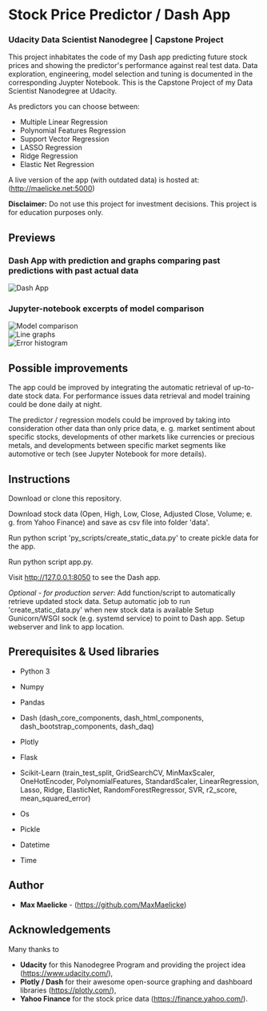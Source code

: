 # Stock Price Predictor  /  Dash App
### Udacity Data Scientist Nanodegree | Capstone Project

This project inhabitates the code of my Dash app predicting future stock prices and showing the predictor's performance against real test data. Data exploration, engineering, model selection and tuning is documented in the corresponding Juypter Notebook. This is the Capstone Project of my Data Scientist Nanodegree at Udacity.

As predictors you can choose between:
* Multiple Linear Regression
* Polynomial Features Regression
* Support Vector Regression
* LASSO Regression
* Ridge Regression
* Elastic Net Regression

A live version of the app (with outdated data) is hosted at: (http://maelicke.net:5000)

**Disclaimer:** Do not use this project for investment decisions. This project is for education purposes only.


## Previews
### Dash App with prediction and graphs comparing past predictions with past actual data
![Dash App](/screenshots/app.png?raw=true "dash_app")

### Jupyter-notebook excerpts of model comparison
![Model comparison](/screenshots/jn_model_comparison.png?raw=true "model_comparison")  
![Line graphs](/screenshots/jn_line_graphs.png?raw=true "line_graphs")  
![Error histogram](/screenshots/jn_histogram.png?raw=true "error_histogram")


## Possible improvements
The app could be improved by integrating the automatic retrieval of up-to-date stock data. For performance issues data retrieval and model training could be done daily at night.  

The predictor / regression models could be improved by taking into consideration other data than only price data, e. g. market sentiment about specific stocks, developments of other markets like currencies or precious metals, and developments between specific market segments like automotive or tech (see Jupyter Notebook for more details).


## Instructions
Download or clone this repository.

Download stock data (Open, High, Low, Close, Adjusted Close, Volume; e. g. from Yahoo Finance) and save as csv file into folder 'data'.  

Run python script 'py_scripts/create_static_data.py' to create pickle  data for the app.

Run python script app.py.

Visit http://127.0.0.1:8050 to see the Dash app.  

*Optional - for production server:*
Add function/script to automatically retrieve updated stock data.
Setup automatic job to run 'create_static_data.py' when new stock data is available
Setup Gunicorn/WSGI sock (e.g. systemd service) to point to Dash app.
Setup webserver and link to app location.


## Prerequisites & Used libraries

* Python 3

* Numpy
* Pandas

* Dash (dash_core_components, dash_html_components, dash_bootstrap_components, dash_daq)
* Plotly
* Flask


* Scikit-Learn (train_test_split, GridSearchCV, MinMaxScaler, OneHotEncoder, PolynomialFeatures, StandardScaler, LinearRegression, Lasso, Ridge, ElasticNet, RandomForestRegressor, SVR, r2_score, mean_squared_error)

* Os
* Pickle
* Datetime
* Time


## Author

* **Max Maelicke** - (https://github.com/MaxMaelicke)


## Acknowledgements

Many thanks to
* **Udacity** for this Nanodegree Program and providing the project idea (https://www.udacity.com/),
* **Plotly / Dash** for their awesome open-source graphing and dashboard libraries (https://plotly.com/),
* **Yahoo Finance** for the stock price data (https://finance.yahoo.com/).
